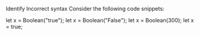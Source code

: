 Identify Incorrect syntax
Consider the following code snippets:

let x = Boolean("true");
let x = Boolean("False");
let x = Boolean(300);
let x = true;
